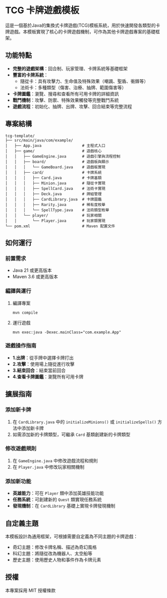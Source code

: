 # TCG 卡牌遊戲模板

這是一個基於Java的集換式卡牌遊戲(TCG)模板系統，用於快速開發各類型的卡牌遊戲。本模板實現了核心的卡牌遊戲機制，可作為其他卡牌遊戲專案的基礎框架。

## 功能特點

- **完整的遊戲架構**：回合制、玩家管理、卡牌系統等基礎框架
- **豐富的卡牌系統**：
  - 隨從卡：具有攻擊力、生命值及特殊效果（嘲諷、聖盾、衝鋒等）
  - 法術卡：多種類型（傷害、治療、抽牌、範圍傷害等）
- **卡牌圖鑑**：瀏覽、搜尋和查看所有可用卡牌的詳細資訊
- **戰鬥機制**：攻擊、防禦、特殊效果觸發等完整戰鬥系統
- **遊戲流程**：初始化、抽牌、出牌、攻擊、回合結束等完整流程

## 專案結構

```
tcg-template/
├── src/main/java/com/example/
│   ├── App.java                  # 主程式入口
│   ├── game/                     # 遊戲核心
│   │   ├── GameEngine.java       # 遊戲引擎與流程控制
│   │   ├── board/                # 遊戲板與顯示
│   │   │   └── GameBoard.java    # 遊戲板實現
│   │   ├── card/                 # 卡牌系統
│   │   │   ├── Card.java         # 卡牌基類
│   │   │   ├── Minion.java       # 隨從卡實現
│   │   │   ├── SpellCard.java    # 法術卡實現
│   │   │   ├── Deck.java         # 牌組管理
│   │   │   ├── CardLibrary.java  # 卡牌圖鑑
│   │   │   ├── Rarity.java       # 稀有度枚舉
│   │   │   └── SpellType.java    # 法術類型枚舉
│   │   └── player/               # 玩家相關
│   │       └── Player.java       # 玩家類實現
└── pom.xml                       # Maven 配置文件
```

## 如何運行

### 前置需求
- Java 21 或更高版本
- Maven 3.6 或更高版本

### 編譯與運行
1. 編譯專案
   ```
   mvn compile
   ```

2. 運行遊戲
   ```
   mvn exec:java -Dexec.mainClass="com.example.App"
   ```

### 遊戲操作指南
- **1.出牌**：從手牌中選擇卡牌打出
- **2.攻擊**：使用場上隨從進行攻擊
- **3.結束回合**：結束當前回合
- **4.查看卡牌圖鑑**：瀏覽所有可用卡牌

## 擴展指南

### 添加新卡牌
1. 在 `CardLibrary.java` 中的 `initializeMinions()` 或 `initializeSpells()` 方法中添加新卡牌
2. 如需添加新的卡牌類型，可繼承 `Card` 基類創建新的卡牌類型

### 修改遊戲規則
1. 在 `GameEngine.java` 中修改遊戲流程和規則
2. 在 `Player.java` 中修改玩家相關機制

### 添加新功能
- **英雄能力**：可在 `Player` 類中添加英雄技能功能
- **任務系統**：可創建新的 `Quest` 類實現任務系統
- **發現機制**：在 `CardLibrary` 基礎上實現卡牌發現機制

## 自定義主題

本模板設計為通用框架，可根據需要自定義為不同主題的卡牌遊戲：
- 奇幻主題：修改卡牌名稱、描述為奇幻風格
- 科幻主題：將隨從改為機器人、太空船等
- 歷史主題：使用歷史人物和事件作為卡牌元素

## 授權
本專案採用 MIT 授權條款 